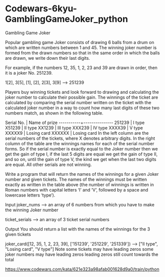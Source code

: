 # Codewars-6kyu-GamblingGameJoker_python
Gambling Game Joker


Popular gambling game Joker consists of drawing 6 balls from a drum on which are written numbers between 1 and 45. The winning joker number is formed from the drawn numbers so that in the same order in which the balls are drawn, we write down their last digits.

For example, if the numbers 12, 35, 1, 2, 23 and 39 are drawn in order, then it is a joker No. 251239.

1[2], 3[5], [1], [2], 2[3], 3[9] --> 251239

Players buy winning tickets and look forward to drawing and calculating the joker number to calculate their possible gain. The winnings of the ticket are calculated by comparing the serial number written on the ticket with the calculated joker number in a way to count how many last digits of these two numbers match, as shown in the following table.

Serial No. | Name of prize
-----------+---------------
251239     |   I type
X51239     |   II type
XX1239     |   III type
XXX239     |   IV type
XXXX39     |   V type
XXXXX9     |   Losing card
XXXXXX     |   Losing card
In the left column are the serial numbers of the tickets, where X denotes arbitrary digits. In the right column of the table are the winnings names for each of the serial number forms. So if the serial number is exactly equal to the Joker number then we get the gain of type I, if the last 5 digits are equal we get the gain of type II, and so on, until the gain of type V, the kind we get when the last two digits are equal. All other serials are not winning.

Write a program that will return the names of the winnings for a given Joker number and given tickets. The names of the winnings must be written exactly as written in the table above (the number of winnings is written in Roman numbers with capital letters ‘I’ and ‘V’, followed by a space and lowercase letters ‘type’).

Input
joker_nums --> an array of 6 numbers from which you have to make the winning Joker number

ticket_serials --> an array of 3 ticket serial numbers

Output
You should return a list with the names of the winnings for the 3 given tickets

joker_card([12, 35, 1, 2, 23, 39], ['151239', '251229', '251339']) --> ["II type", "Losing card", "V type"]
Note
some tickets may have leading zeros
some joker numbers may have leading zeros
leading zeros still count towards the total

https://www.codewars.com/kata/621e323a98afab001628d9a0/train/python  
